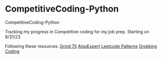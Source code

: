 # CompetitiveCoding-Python
CompetitiveCoding-Python

Tracking my progress in Competitive coding for my job prep.
Starting on 8/31/23

Following these resources:
[Grind 75](https://www.techinterviewhandbook.org/grind75?hours=5)
[AlgoExpert](https://www.algoexpert.io/questions)
[Leetcode Patterns](https://seanprashad.com/leetcode-patterns)
[Grokking Coding](https://www.educative.io/courses/grokking-coding-interview-patterns-python)
